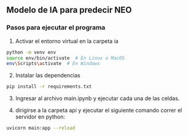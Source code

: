 ## Modelo de IA para predecir NEO

### Pasos para ejecutar el programa

1. Activar el entorno virtual en la carpeta ia
```bash
python -m venv env
source env/bin/activate  # En Linux o MacOS
env\Scripts\activate  # En Windows
```

2. Instalar las dependencias
```bash
pip install -r requirements.txt
```

3. Ingresar al archivo main.ipynb y ejecutar cada una de las celdas.

4. dirigirse a la carpeta api y ejecutar el siguiente comando correr el servidor en python:
```bash
uvicorn main:app --reload
```